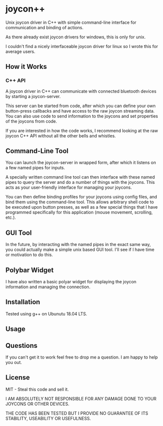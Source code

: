 # joycon++
Unix joycon driver in C++ with simple command-line interface for communication and binding of actions.

As there already exist joycon drivers for windows, this is only for unix.

I couldn't find a nicely interfaceable joycon driver for linux so I wrote this for average users.

## How it Works

### C++ API
A joycon driver in C++ can communicate with connected bluetooth devices by starting a joycon-server. 

This server can be started from code, after which you can define your own button-press callbacks and have access to the raw joycon streaming data. You can also use code to send information to the joycons and set properties of the joycons from code.

If you are interested in how the code works, I recommend looking at the raw joycon C++ API without all the other bells and whistles.

## Command-Line Tool
You can launch the joycon-server in wrapped form, after which it listens on a few named pipes for inputs.

A specially written command line tool can then interface with these named pipes to query the server and do a number of things with the joycons. This acts as your user-friendly interface for managing your joycons.

You can then define binding profiles for your joycons using config files, and bind them using the command-line tool. This allows arbitrary shell code to be executed upon button presses, as well as a few special things that I have programmed specifically for this application (mouse movement, scrolling, etc.).

## GUI Tool
In the future, by interacting with the named pipes in the exact same way, you could actually make a simple unix based GUI tool. I'll see if I have time or motivation to do this.

## Polybar Widget

I have also written a basic polyar widget for displaying the joycon information and managing the connection.

## Installation

Tested using g++ on Ubunutu 18.04 LTS.

## Usage


## Questions

If you can't get it to work feel free to drop me a question. I am happy to help you out.

## License

MIT - Steal this code and sell it.

I AM ABSOLUTELY NOT RESPONSIBLE FOR ANY DAMAGE DONE TO YOUR JOYCONS OR OTHER DEVICES.

THE CODE HAS BEEN TESTED BUT I PROVIDE NO GUARANTEE OF ITS STABILITY, USEABILITY OR USEFULNESS.
